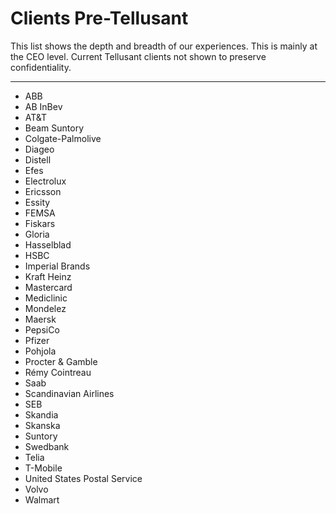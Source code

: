 # Clients Pre-Tellusant
This list shows the depth and breadth of our experiences. This is mainly at the CEO level. Current Tellusant clients not shown to preserve confidentiality.

---
- ABB  
- AB InBev
- AT&T
- Beam Suntory
- Colgate-Palmolive
- Diageo  
- Distell
- Efes
- Electrolux  
- Ericsson  
- Essity
- FEMSA
- Fiskars
- Gloria
- Hasselblad
- HSBC
- Imperial Brands
- Kraft Heinz
- Mastercard
- Mediclinic
- Mondelez
- Maersk
- PepsiCo
- Pfizer
- Pohjola
- Procter & Gamble
- Rémy Cointreau
- Saab
- Scandinavian Airlines
- SEB
- Skandia
- Skanska
- Suntory
- Swedbank
- Telia
- T-Mobile
- United States Postal Service
- Volvo
- Walmart
